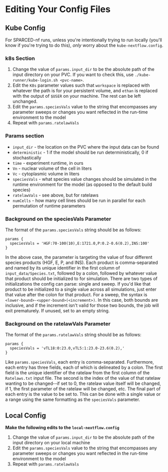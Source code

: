 # Editing Your Config Files


## Kube Config

For SPARCED-nf runs, unless you're intentionally trying to run locally (you'll know if you're trying to do this), *only* worry about the `kube-nextflow.config`.

### k8s Section

1. Change the value of `params.input_dir` to be the absolute path of the input directory on your PVC. If you want to check this, use `./kube-runner/kube-login.sh <pvc-name>`.
2. Edit the `K8s` parameter values such that `workspace` is replaced with whatever the path is for your persistent volume, and `ethan` is replaced with the output of `$USER` on your machine. The rest can be left unchanged.
3. Edit the `params.speciesVals` value to the string that encompasses any parameter sweeps or changes you want reflected in the run-time environment to the model
4. Repeat with `params.ratelawVals`

### Params section
- `input_dir` - the location on the PVC where the input data can be found 
- `deterministic` - 1 if the model should be run deterministically, 0 if stochastically
- `time` - experiment runtime, in ours
- `Vn` - nuclear volume of the cell in liters
- `Vc` - cytoplasmic volume in liters
- `speciesVals` - what species value changes should be simulated in the runtime environment for the model (as opposed to the default build species)
- `ratelawVals` - see above, but for ratelaws
- `numCells` - how many cell lines should be run in parallel for each permutation of runtime parameters


### Background on the speciesVals Parameter

The format of the `params.speciesVals` string should be as follows:

```
params {
  speciesVals = 'HGF:70-100(10),E:1721.0,P:0.2-0.6(0.2),INS:100'
}
```

In the above case, the parameter is targeting the value of four different species products (HGF, E, P, and INS). Each product is comma-separated and named by its unique identifier in the first column of `input_data/Species.txt`, followed by a colon, followed by whatever value that product should be initialized to for simulation. There are two types of initializations the config can parse: single and sweep. If you'd like that product to be initialized to a single value across all simulations, just enter that value after the colon for that product. For a sweep, the syntax is `<lower-bound>-<upper-bound>(<increment>)`. In this case, both bounds are inclusive, and if the increment isn't valid for those two bounds, the job will exit prematurely. If unused, set to an empty string.


### Background on the ratelawVals Parameter

The format of the `params.ratelawVals` string should be as follows:

```
params {
  speciesVals = 'vTL18:0:23.0,vTL5:1:23.0-23.6(0.2),'
}
```

Like `params.speciesVals`, each entry is comma-separated. Furthermore, each entry has three fields, each of which is delineated by a colon. The first field is the unique identifier of the ratelaw from the first column of the `Ratelaws.txt` input file. The second is the index of the value of that ratelaw wanting to be changed--if set to 0, the ratelaw value itself will be changed, if 1, the first parameter of the ratelaw will be changed, etc. The final part of each entry is the value to be set to. This can be done with a single value or a range using the same formatting as the `speciesVals` parameter.


## Local Config

__Make the following edits to the `local-nextflow.config`__

1. Change the value of `params.input_dir` to be the absolute path of the input directory on your local machine
2. Edit the `params.speciesVals` value to the string that encompasses any parameter sweeps or changes you want reflected in the run-time environment to the model
3. Repeat with `params.ratelawVals`

